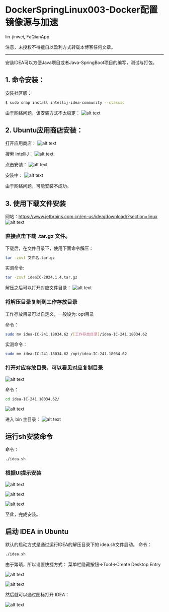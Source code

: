 # DockerSpringLinux003-Docker配置镜像源与加速

lin-jinwei, FaQianApp

注意，未授权不得擅自以盈利方式转载本博客任何文章。

---

安装IDEA可以方便Java项目或者Java-SpringBoot项目的编写，测试与打包。


## 1. 命令安装：

安装社区版：

```bash
$ sudo snap install intellij-idea-community --classic
```

由于网络问题，该安装方式不太稳定：
![alt text](image-27.png)

## 2. Ubuntu应用商店安装：

打开应用商店：
![alt text](image-28.png)

搜索 IntelliJ：
![alt text](image-29.png)

点击安装：
![alt text](image-30.png)

安装中：
![alt text](image-31.png)

由于网络问题，可能安装不成功。


## 3. 使用下载文件安装

网站：https://www.jetbrains.com.cn/en-us/idea/download/?section=linux
![alt text](image-32.png)

### 直接点击下载 .tar.gz 文件。

下载后，在文件目录下，使用下面命令解压：

```bash
tar -zxvf 文件名.tar.gz 
```

实测命令:

```bash
tar -zxvf ideaIC-2024.1.4.tar.gz 
```

解压之后可以打开对应文件目录：
![alt text](image-33.png)

### 将解压目录复制到工作存放目录

工作存放目录可以自定义，一般设为: opt目录

命令：
```bash
sudo mv idea-IC-241.18034.62 /[工作存放目录]/idea-IC-241.18034.62
```

实测命令：
```bash
sudo mv idea-IC-241.18034.62 /opt/idea-IC-241.18034.62
```

### 打开对应存放目录，可以看见对应复制目录

![alt text](image-34.png)

命令：
```bash
cd idea-IC-241.18034.62/
```

![alt text](image-35.png)

进入 bin 主目录：
![alt text](image-36.png)

## 运行sh安装命令

命令：
```bash
./idea.sh
```

### 根据UI提示安装
![alt text](image-37.png)

![alt text](image-38.png)

![alt text](image-39.png)

至此，完成安装。


## 启动 IDEA in Ubuntu

默认的启动方式是通过运行IDEA的解压目录下的 idea.sh文件启动。
命令：
```bash
./idea.sh
```

由于繁琐，所以设置快捷方式： 菜单栏隐藏按钮=>Tool=>Create Desktop Entry

![alt text](image-40.png)

![alt text](image-41.png)

然后就可以通过图标打开 IDEA：

![alt text](image-42.png)










